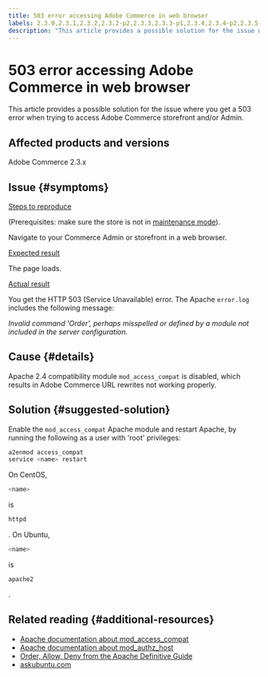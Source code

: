 ```yaml
---
title: 503 error accessing Adobe Commerce in web browser
labels: 2.3.0,2.3.1,2.3.2,2.3.2-p2,2.3.3,2.3.3-p1,2.3.4,2.3.4-p2,2.3.5-p1,2.3.5-p2,2.3.6,503 error,Apache,Magento Commerce,troubleshooting,Magento,Adobe Commerce
description: "This article provides a possible solution for the issue where you get a 503 error when trying to access Adobe Commerce storefront and/or Admin."
---
```


# 503 error accessing Adobe Commerce in web browser

This article provides a possible solution for the issue where you get a 503 error when trying to access Adobe Commerce storefront and/or Admin.

## Affected products and versions

Adobe Commerce 2.3.x

## Issue {#symptoms}

 <u>Steps to reproduce</u>

(Prerequisites: make sure the store is not in [maintenance mode](https://devdocs.magento.com/guides/v2.3/config-guide/cli/config-cli-subcommands-mode.html#config-mode-show)).

Navigate to your Commerce Admin or storefront in a web browser.

 <u>Expected result</u>

The page loads.

 <u>Actual result</u>

You get the HTTP 503 (Service Unavailable) error. The Apache `error.log` includes the following message:

 *Invalid command 'Order', perhaps misspelled or defined by a module not included in the server configuration.*

## Cause {#details}

Apache 2.4 compatibility module `mod_access_compat` is disabled, which results in Adobe Commerce URL rewrites not working properly.

## Solution {#suggested-solution}

Enable the `mod_access_compat` Apache module and restart Apache, by running the following as a user with 'root' privileges:

```bash
a2enmod access_compat
service <name> restart
```

On CentOS,

```bash
<name>
```

is

```bash
httpd
```

. On Ubuntu,

```bash
<name>
```

is

```bash
apache2
```

.

## Related reading {#additional-resources}

* [Apache documentation about mod\_access\_compat](http://httpd.apache.org/docs/current/mod/mod_access_compat.html)
* [Apache documentation about mod\_authz\_host](http://httpd.apache.org/docs/current/mod/mod_authz_host.html)
* [Order, Allow, Deny from the Apache Definitive Guide](http://docstore.mik.ua/orelly/linux/apache/ch05_06.htm)
* [askubuntu.com](http://askubuntu.com/questions/335228/changes-in-apache-config-between-12-04-2-and-12-04-3-lts)